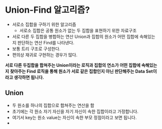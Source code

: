 # Union-Find 알고리즘?
- 서로소 집합을 구하기 위한 알고리즘
  - 서로소 집합은 공통 원소가 없는 두 집합을 표현하기 위한 자료구조
- 서로 다른 두 집합을 병합하는 연산 Union과 집합의 원소가 어떤 집합에 속해있는지 판단하는 연산 Find를 나타낸다.
- 보통 트리 구조로 구성한다.
- 편의상 재귀로 구현하는 경우가 많다.

**서로 다른 두집합을 합쳐주는 Union이라는 로직과 집합의 연소가 어떤 집합에 속해있는지 찾아주는 Find 로직을 통해 원소가 서로 같은 집합인지 아닌 판단해주는 Data Set이라고 생각하면 됩니다.**

## Union
- 두 원소를 하나의 집합으로 합쳐주는 연산을 함
- 초기에는 각 원소 자기 자신을 자기 자신이 속한 집합이라고 가정합니다.
- 여기서 key는 원소 value는 자신이 속한 부모 정점이라고 보면 됩니다.
- 
